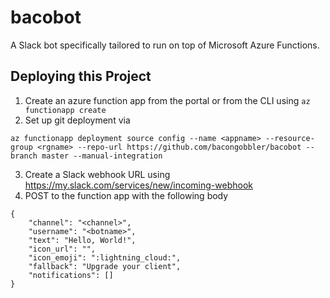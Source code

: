 # bacobot

A Slack bot specifically tailored to run on top of Microsoft Azure Functions.

## Deploying this Project

1. Create an azure function app from the portal or from the CLI using `az functionapp create`
2. Set up git deployment via

```
az functionapp deployment source config --name <appname> --resource-group <rgname> --repo-url https://github.com/bacongobbler/bacobot --branch master --manual-integration
```

3. Create a Slack webhook URL using https://my.slack.com/services/new/incoming-webhook
4. POST to the function app with the following body

```
{
    "channel": "<channel>",
    "username": "<botname>",
    "text": "Hello, World!",
    "icon_url": "",
    "icon_emoji": ":lightning_cloud:",
    "fallback": "Upgrade your client",
    "notifications": []
}
```